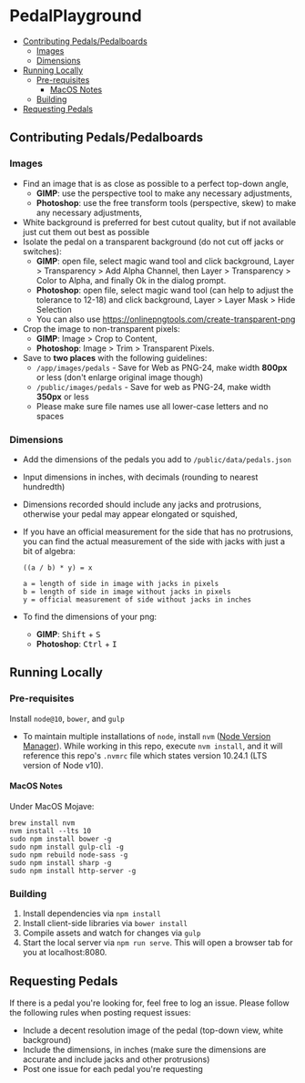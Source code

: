# PedalPlayground

<!-- toc -->

- [Contributing Pedals/Pedalboards](#contributing-pedalspedalboards)
  - [Images](#images)
  - [Dimensions](#dimensions)
- [Running Locally](#running-locally)
  - [Pre-requisites](#pre-requisites)
    - [MacOS Notes](#macos-notes)
  - [Building](#building)
- [Requesting Pedals](#requesting-pedals)

<!-- tocstop -->

## Contributing Pedals/Pedalboards

### Images

- Find an image that is as close as possible to a perfect top-down angle,
  - **GIMP**: use the perspective tool to make any necessary adjustments,
  - **Photoshop**: use the free transform tools (perspective, skew) to make any necessary adjustments,
- White background is preferred for best cutout quality, but if not available just cut them out best as possible
- Isolate the pedal on a transparent background (do not cut off jacks or switches):
  - **GIMP**: open file, select magic wand tool and click background, Layer > Transparency > Add Alpha Channel, 
  then Layer > Transparency > Color to Alpha, and finally Ok in the dialog prompt.
  - **Photoshop**: open file, select magic wand tool (can help to adjust the tolerance to 12-18) and click background, Layer > Layer Mask > Hide Selection
  - You can also use <https://onlinepngtools.com/create-transparent-png>
- Crop the image to non-transparent pixels:
  - **GIMP**: Image > Crop to Content,
  - **Photoshop**: Image > Trim > Transparent Pixels.
- Save to **two places** with the following guidelines:
  - `/app/images/pedals` - Save for Web as PNG-24, make width **800px** or less (don't enlarge original image though)
  - `/public/images/pedals` - Save for web as PNG-24, make width **350px** or less
  - Please make sure file names use all lower-case letters and no spaces

### Dimensions

- Add the dimensions of the pedals you add to `/public/data/pedals.json`
- Input dimensions in inches, with decimals (rounding to nearest hundredth)
- Dimensions recorded should include any jacks and protrusions, otherwise your pedal may appear elongated or squished,
- If you have an official measurement for the side that has no protrusions, you can find the actual measurement of the side with jacks with just a bit of algebra:

    ```text
    ((a / b) * y) = x

    a = length of side in image with jacks in pixels
    b = length of side in image without jacks in pixels
    y = official measurement of side without jacks in inches
    ```

- To find the dimensions of your png:
  - **GIMP**: <kbd>Shift</kbd> + <kbd>S</kbd>
  - **Photoshop**: <kbd>Ctrl</kbd> + <kbd>I</kbd>

## Running Locally

### Pre-requisites

Install `node@10`, `bower`, and `gulp`

- To maintain multiple installations of `node`, install `nvm`
([Node Version Manager](https://github.com/nvm-sh/nvm)).
While working in this repo, execute `nvm install`, and it will
reference this repo's `.nvmrc` file which states version 10.24.1
(LTS version of Node v10).

#### MacOS Notes

Under MacOS Mojave:

```shell
brew install nvm
nvm install --lts 10
sudo npm install bower -g
sudo npm install gulp-cli -g
sudo npm rebuild node-sass -g
sudo npm install sharp -g
sudo npm install http-server -g
```

### Building

1. Install dependencies via `npm install`
2. Install client-side libraries via `bower install`
3. Compile assets and watch for changes via `gulp`
4. Start the local server via `npm run serve`. This will open a browser tab for you at localhost:8080.

## Requesting Pedals

If there is a pedal you're looking for, feel free to log an issue.
Please follow the following rules when posting request issues:

- Include a decent resolution image of the pedal (top-down view, white background)
- Include the dimensions, in inches (make sure the dimensions are accurate and include jacks and other protrusions)
- Post one issue for each pedal you're requesting

